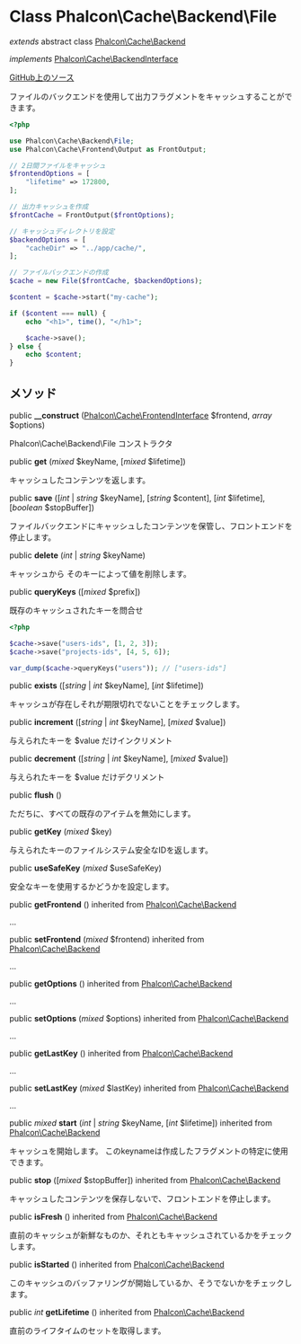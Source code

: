 # Class **Phalcon\\Cache\\Backend\\File**

*extends* abstract class [Phalcon\Cache\Backend](/en/3.1.2/api/Phalcon_Cache_Backend)

*implements* [Phalcon\Cache\BackendInterface](/en/3.1.2/api/Phalcon_Cache_BackendInterface)

<a href="https://github.com/phalcon/cphalcon/blob/master/phalcon/cache/backend/file.zep" class="btn btn-default btn-sm">GitHub上のソース</a>

ファイルのバックエンドを使用して出力フラグメントをキャッシュすることができます。

```php
<?php

use Phalcon\Cache\Backend\File;
use Phalcon\Cache\Frontend\Output as FrontOutput;

// 2日間ファイルをキャッシュ
$frontendOptions = [
    "lifetime" => 172800,
];

// 出力キャッシュを作成
$frontCache = FrontOutput($frontOptions);

// キャッシュディレクトリを設定
$backendOptions = [
    "cacheDir" => "../app/cache/",
];

// ファイルバックエンドの作成
$cache = new File($frontCache, $backendOptions);

$content = $cache->start("my-cache");

if ($content === null) {
    echo "<h1>", time(), "</h1>";

    $cache->save();
} else {
    echo $content;
}

```

## メソッド

public **__construct** ([Phalcon\Cache\FrontendInterface](/en/3.1.2/api/Phalcon_Cache_FrontendInterface) $frontend, *array* $options)

Phalcon\\Cache\\Backend\\File コンストラクタ

public **get** (*mixed* $keyName, [*mixed* $lifetime])

キャッシュしたコンテンツを返します。

public **save** ([*int* | *string* $keyName], [*string* $content], [*int* $lifetime], [*boolean* $stopBuffer])

ファイルバックエンドにキャッシュしたコンテンツを保管し、フロントエンドを停止します。

public **delete** (*int* | *string* $keyName)

キャッシュから そのキーによって値を削除します。

public **queryKeys** ([*mixed* $prefix])

既存のキャッシュされたキーを問合せ

```php
<?php

$cache->save("users-ids", [1, 2, 3]);
$cache->save("projects-ids", [4, 5, 6]);

var_dump($cache->queryKeys("users")); // ["users-ids"]

```

public **exists** ([*string* | *int* $keyName], [*int* $lifetime])

キャッシュが存在しそれが期限切れでないことをチェックします。

public **increment** ([*string* | *int* $keyName], [*mixed* $value])

与えられたキーを $value だけインクリメント

public **decrement** ([*string* | *int* $keyName], [*mixed* $value])

与えられたキーを $value だけデクリメント

public **flush** ()

ただちに、すべての既存のアイテムを無効にします。

public **getKey** (*mixed* $key)

与えられたキーのファイルシステム安全なIDを返します。

public **useSafeKey** (*mixed* $useSafeKey)

安全なキーを使用するかどうかを設定します。

public **getFrontend** () inherited from [Phalcon\Cache\Backend](/en/3.1.2/api/Phalcon_Cache_Backend)

...

public **setFrontend** (*mixed* $frontend) inherited from [Phalcon\Cache\Backend](/en/3.1.2/api/Phalcon_Cache_Backend)

...

public **getOptions** () inherited from [Phalcon\Cache\Backend](/en/3.1.2/api/Phalcon_Cache_Backend)

...

public **setOptions** (*mixed* $options) inherited from [Phalcon\Cache\Backend](/en/3.1.2/api/Phalcon_Cache_Backend)

...

public **getLastKey** () inherited from [Phalcon\Cache\Backend](/en/3.1.2/api/Phalcon_Cache_Backend)

...

public **setLastKey** (*mixed* $lastKey) inherited from [Phalcon\Cache\Backend](/en/3.1.2/api/Phalcon_Cache_Backend)

...

public *mixed* **start** (*int* | *string* $keyName, [*int* $lifetime]) inherited from [Phalcon\Cache\Backend](/en/3.1.2/api/Phalcon_Cache_Backend)

キャッシュを開始します。 このkeynameは作成したフラグメントの特定に使用できます。

public **stop** ([*mixed* $stopBuffer]) inherited from [Phalcon\Cache\Backend](/en/3.1.2/api/Phalcon_Cache_Backend)

キャッシュしたコンテンツを保存しないで、フロントエンドを停止します。

public **isFresh** () inherited from [Phalcon\Cache\Backend](/en/3.1.2/api/Phalcon_Cache_Backend)

直前のキャッシュが新鮮なものか、それともキャッシュされているかをチェックします。

public **isStarted** () inherited from [Phalcon\Cache\Backend](/en/3.1.2/api/Phalcon_Cache_Backend)

このキャッシュのバッファリングが開始しているか、そうでないかをチェックします。

public *int* **getLifetime** () inherited from [Phalcon\Cache\Backend](/en/3.1.2/api/Phalcon_Cache_Backend)

直前のライフタイムのセットを取得します。